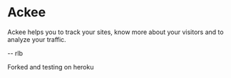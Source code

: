 # Ackee

Ackee helps you to track your sites, know more about your visitors and to analyze your traffic.

-- rlb

Forked and testing on heroku
